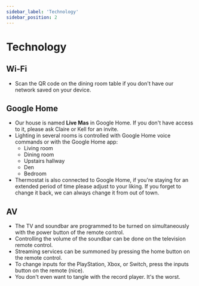 ```yaml
---
sidebar_label: 'Technology'
sidebar_position: 2
---
```


# Technology

## Wi-Fi 
- Scan the QR code on the dining room table if you don't have our network saved on your device.

## Google Home
- Our house is named **Live Mas** in Google Home. If you don't have access to it, please ask Claire or Kell for an invite.
- Lighting in several rooms is controlled with Google Home voice commands or with the Google Home app:
    - Living room
    - Dining room
    - Upstairs hallway
    - Den
    - Bedroom
- Thermostat is also connected to Google Home, if you're staying for an extended period of time please adjust to your liking. If you forget to change it back, we can always change it from out of town.

## AV
- The TV and soundbar are programmed to be turned on simultaneously with the power button of the remote control.
- Controlling the volume of the soundbar can be done on the television remote control.
- Streaming services can be summoned by pressing the home button on the remote control.
- To change inputs for the PlayStation, Xbox, or Switch, press the inputs button on the remote (nice).
- You don't even want to tangle with the record player. It's the worst.